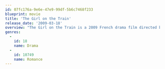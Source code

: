 ```yaml
---
id: 07fc176a-9e6e-47e9-99df-5b6c7468f233
blueprint: movie
title: 'The Girl on the Train'
release_date: '2009-03-18'
overview: "The Girl on the Train is a 2009 French drama film directed by André Téchiné. Jeanne is a young woman, striking but otherwise without qualities. Her mother tries to get her a job in the office of a lawyer, Bleistein, her lover years ago. Jeanne fails the interview but falls into a relationship with Franck, a wrestler whose dreams and claims of being in a legitimate business partnership Jeanne is only too happy to believe. When Franck is arrested, he turns on Jeanne for her naivety; she's stung and seeks attention by making up a story of an attack on a train. Is there any way out for her?"
genres:
  -
    id: 18
    name: Drama
  -
    id: 10749
    name: Romance
---
```

